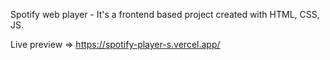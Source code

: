 Spotify web player - It's a frontend based project created with HTML, CSS, JS.

Live preview => https://spotify-player-s.vercel.app/ 
